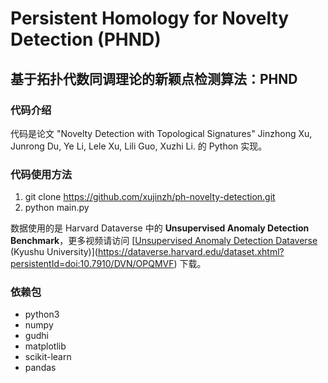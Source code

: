 # Persistent Homology for Novelty Detection (PHND)

## 基于拓扑代数同调理论的新颖点检测算法：PHND

### 代码介绍

代码是论文 "Novelty Detection with Topological Signatures" Jinzhong Xu, Junrong Du, Ye Li, Lele Xu, Lili Guo, Xuzhi Li. 的 Python 实现。

### 代码使用方法

1. git clone https://github.com/xujinzh/ph-novelty-detection.git
2. python main.py

数据使用的是 Harvard Dataverse 中的 **Unsupervised Anomaly Detection Benchmark**，更多视频请访问 [[Unsupervised Anomaly Detection Dataverse](https://dataverse.harvard.edu/dataverse/unsupervised-ad) (Kyushu University)](https://dataverse.harvard.edu/dataset.xhtml?persistentId=doi:10.7910/DVN/OPQMVF) 下载。

### 依赖包

- python3
- numpy
- gudhi
- matplotlib
- scikit-learn
- pandas